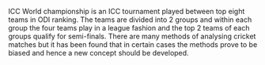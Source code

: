ICC World championship is an ICC tournament played between top eight teams in ODI ranking. The teams are divided into 2 groups and within each group the four teams play in a league fashion and the top 2 teams of each groups qualify for semi-finals.
There are many methods of analysing cricket matches but it has been found that in certain cases the methods prove to be biased and hence a new concept should be developed.

